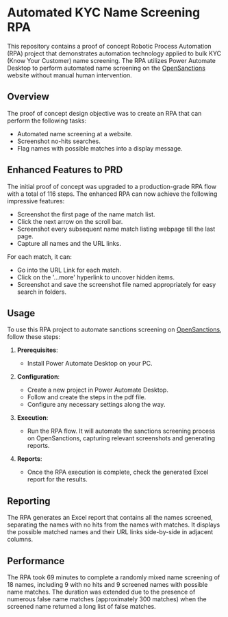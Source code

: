 # Automated KYC Name Screening RPA

This repository contains a proof of concept Robotic Process Automation (RPA) project that demonstrates automation technology applied to bulk KYC (Know Your Customer) name screening. The RPA utilizes Power Automate Desktop to perform automated name screening on the [OpenSanctions](https://www.opensanctions.org) website without manual human intervention.

## Overview

The proof of concept design objective was to create an RPA that can perform the following tasks:

- Automated name screening at a website.
- Screenshot no-hits searches.
- Flag names with possible matches into a display message.

## Enhanced Features to PRD

The initial proof of concept was upgraded to a production-grade RPA flow with a total of 116 steps. The enhanced RPA can now achieve the following impressive features:

- Screenshot the first page of the name match list.
- Click the next arrow on the scroll bar.
- Screenshot every subsequent name match listing webpage till the last page.
- Capture all names and the URL links.

For each match, it can:

- Go into the URL Link for each match.
- Click on the '...more' hyperlink to uncover hidden items.
- Screenshot and save the screenshot file named appropriately for easy search in folders.

## Usage

To use this RPA project to automate sanctions screening on [OpenSanctions](https://www.opensanctions.org), follow these steps:

1. **Prerequisites**: 
   - Install Power Automate Desktop on your PC.

2. **Configuration**:
   - Create a new project in Power Automate Desktop.
   - Follow and create the steps in the pdf file.
   - Configure any necessary settings along the way.

3. **Execution**:
   - Run the RPA flow. It will automate the sanctions screening process on OpenSanctions, capturing relevant screenshots and generating reports.

4. **Reports**:
   - Once the RPA execution is complete, check the generated Excel report for the results.

## Reporting

The RPA generates an Excel report that contains all the names screened, separating the names with no hits from the names with matches. It displays the possible matched names and their URL links side-by-side in adjacent columns.

## Performance

The RPA took 69 minutes to complete a randomly mixed name screening of 18 names, including 9 with no hits and 9 screened names with possible name matches. The duration was extended due to the presence of numerous false name matches (approximately 300 matches) when the screened name returned a long list of false matches.
